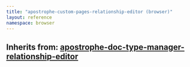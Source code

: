 ```yaml
---
title: "apostrophe-custom-pages-relationship-editor (browser)"
layout: reference
namespace: browser
---
```

## Inherits from: [apostrophe-doc-type-manager-relationship-editor](../apostrophe-doc-type-manager/browser-apostrophe-doc-type-manager-relationship-editor.html)

